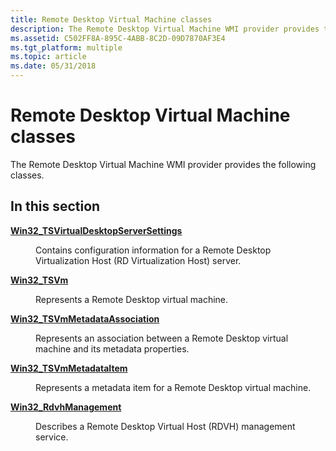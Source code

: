```yaml
---
title: Remote Desktop Virtual Machine classes
description: The Remote Desktop Virtual Machine WMI provider provides the following classes.
ms.assetid: C502FF8A-895C-4ABB-8C2D-09D7870AF3E4
ms.tgt_platform: multiple
ms.topic: article
ms.date: 05/31/2018
---
```


# Remote Desktop Virtual Machine classes

The Remote Desktop Virtual Machine WMI provider provides the following classes.

## In this section

<dl> <dt>

[**Win32\_TSVirtualDesktopServerSettings**](win32-tsvirtualdesktopserversettings.md)
</dt> <dd>

Contains configuration information for a Remote Desktop Virtualization Host (RD Virtualization Host) server.

</dd> <dt>

[**Win32\_TSVm**](win32-tsvm.md)
</dt> <dd>

Represents a Remote Desktop virtual machine.

</dd> <dt>

[**Win32\_TSVmMetadataAssociation**](win32-tsvmmetadataassociation.md)
</dt> <dd>

Represents an association between a Remote Desktop virtual machine and its metadata properties.

</dd> <dt>

[**Win32\_TSVmMetadataItem**](win32-tsvmmetadataitem.md)
</dt> <dd>

Represents a metadata item for a Remote Desktop virtual machine.

</dd> <dt>

[**Win32\_RdvhManagement**](win32-rdvhmanagement.md)
</dt> <dd>

Describes a Remote Desktop Virtual Host (RDVH) management service.

</dd> </dl>

 

 




